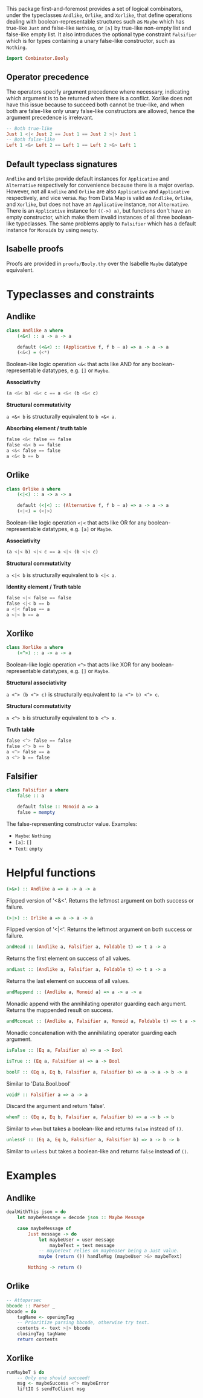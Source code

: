 
This package first-and-foremost provides a set of logical combinators,
under the typeclasses `Andlike`, `Orlike`, and `Xorlike`,
that define operations dealing with boolean-representable structures such
as `Maybe` which has true-like `Just` and false-like `Nothing`, or `[a]` by
true-like non-empty list and false-like empty list. It also introduces
the optional type constraint `Falsifier` which is for types containing a
unary false-like constructor, such as `Nothing`.

```haskell
import Combinator.Booly
```

## Operator precedence

The operators specify argument precedence where necessary, indicating which
argument is to be returned when there is a conflict. Xorlike does not have this
issue because to succeed both cannot be true-like, and when both are false-like
only unary false-like constructors are allowed, hence the argument precedence
is irrelevant.

```haskell
-- Both true-like
Just 1 <|< Just 2 == Just 1 == Just 2 >|> Just 1
-- Both false-like
Left 1 <&< Left 2 == Left 1 == Left 2 >&> Left 1
```

## Default typeclass signatures

`Andlike` and `Orlike` provide default instances for `Applicative` and
`Alternative` respectively for convenience because there is a major overlap.
However, not all `Andlike` and `Orlike` are also `Applicative` and `Applicative`
respectively, and vice versa. `Map` from Data.Map is valid as `Andlike`,
`Orlike`, and `Xorlike`, but does not have an `Applicative` instance, nor
`Alternative`. There is an `Applicative` instance for `((->) a)`, but functions
don't have an empty constructor, which make them invalid instances of all three
boolean-like typeclasses. The same problems apply to `Falsifier` which has a
default instance for `Monoid`s by using `mempty`.

## Isabelle proofs

Proofs are provided in `proofs/Booly.thy` over the Isabelle `Maybe` datatype
equivalent.

# Typeclasses and constraints

## Andlike

```haskell
class Andlike a where
    (<&<) :: a -> a -> a

    default (<&<) :: (Applicative f, f b ~ a) => a -> a -> a
    (<&<) = (<*)
```

Boolean-like logic operation `<&<` that acts like AND for any
boolean-representable datatypes, e.g. `[]` or `Maybe`.

__Associativity__

```haskell
(a <&< b) <&< c == a <&< (b <&< c)
```

__Structural commutativity__

`a <&< b` is structurally equivalent to `b <&< a`.

__Absorbing element / truth table__

```haskell
false <&< false == false
false <&< b == false
a <&< false == false
a <&< b == b
```

## Orlike

```haskell
class Orlike a where
    (<|<) :: a -> a -> a

    default (<|<) :: (Alternative f, f b ~ a) => a -> a -> a
    (<|<) = (<|>)
```

Boolean-like logic operation `<|<` that acts like OR for any
boolean-representable datatypes, e.g. `[a]` or `Maybe`.

__Associativity__

```haskell
(a <|< b) <|< c == a <|< (b <|< c)
```

__Structural commutativity__

`a <|< b` is structurally equivalent to `b <|< a`.

__Identity element / Truth table__

```haskell
false <|< false == false
false <|< b == b
a <|< false == a
a <|< b == a
```

## Xorlike

```haskell
class Xorlike a where
    (<^>) :: a -> a -> a
```

Boolean-like logic operation `<^>` that acts like XOR for any
boolean-representable datatypes, e.g. `[]` or `Maybe`.

__Structural associativity__

`a <^> (b <^> c)` is structurally equivalent to `(a <^> b) <^> c`.

__Structural commutativity__

`a <^> b` is structurally equivalent to `b <^> a`.

__Truth table__

```haskell
false <^> false == false
false <^> b == b
a <^> false == a
a <^> b == false
```

## Falsifier

```haskell
class Falsifier a where
    false :: a

    default false :: Monoid a => a
    false = mempty
```

The false-representing constructor value. Examples:

* `Maybe`: `Nothing`
* `[a]`: `[]`
* `Text`: `empty`



# Helpful functions
```haskell
(>&>) :: Andlike a => a -> a -> a
```
Flipped version of '<&<'. Returns the leftmost argument on both success or failure.

```haskell
(>|>) :: Orlike a => a -> a -> a
```
Flipped version of '<|<'. Returns the leftmost argument on both success or failure.

```haskell
andHead :: (Andlike a, Falsifier a, Foldable t) => t a -> a
```
Returns the first element on success of all values.

```haskell
andLast :: (Andlike a, Falsifier a, Foldable t) => t a -> a
```
Returns the last element on success of all values.

```haskell
andMappend :: (Andlike a, Monoid a) => a -> a -> a
```
Monadic append with the annihilating operator guarding each argument.
Returns the mappended result on success.

```haskell
andMconcat :: (Andlike a, Falsifier a, Monoid a, Foldable t) => t a -> a
```
Monadic concatenation with the annihilating operator guarding each argument.

```haskell
isFalse :: (Eq a, Falsifier a) => a -> Bool
```

```haskell
isTrue :: (Eq a, Falsifier a) => a -> Bool
```

```haskell
boolF :: (Eq a, Eq b, Falsifier a, Falsifier b) => a -> a -> b -> a
```
Similar to 'Data.Bool.bool'

```haskell
voidF :: Falsifier a => a -> a
```
Discard the argument and return 'false'.

```haskell
whenF :: (Eq a, Eq b, Falsifier a, Falsifier b) => a -> b -> b
```
Similar to `when` but takes a boolean-like and returns `false` instead of `()`.

```haskell
unlessF :: (Eq a, Eq b, Falsifier a, Falsifier b) => a -> b -> b
```
Similar to `unless` but takes a boolean-like and returns `false` instead of `()`.


# Examples

## Andlike

```haskell
dealWithThis json = do
    let maybeMessage = decode json :: Maybe Message

    case maybeMessage of
        Just message -> do
            let maybeUser = user message
                maybeText = text message
            -- maybeText relies on maybeUser being a Just value.
            maybe (return ()) handleMsg (maybeUser >&> maybeText)

        Nothing -> return ()
```

## Orlike

```haskell
-- Attoparsec
bbcode :: Parser _
bbcode = do
    tagName <- openingTag
    -- Prioritize parsing bbcode, otherwise try text.
    contents <- text >|> bbcode
    closingTag tagName
    return contents
```

## Xorlike

```haskell
runMaybeT $ do
    -- Only one should succeed!
    msg <- maybeSuccess <^> maybeError
    liftIO $ sendToClient msg
```

